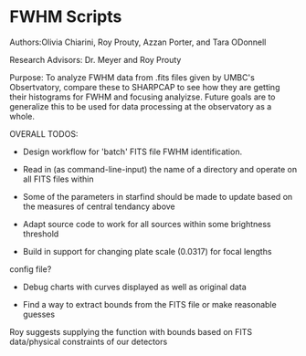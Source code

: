 # FWHM Scripts

Authors:Olivia Chiarini, Roy Prouty, Azzan Porter, and Tara ODonnell
  
  
Research Advisors: Dr. Meyer and Roy Prouty

  
Purpose: To analyze FWHM data from .fits files given by UMBC's Obsertvatory, compare these to SHARPCAP to see how they are getting their histograms for FWHM and focusing analyizse. Future goals are to generalize this to be used for data processing at the observatory as a whole.
  

OVERALL TODOS:

- Design workflow for 'batch' FITS file FWHM identification.

- Read in (as command-line-input) the name of a directory and operate on all FITS files within

- Some of the parameters in starfind should be made to update based on the measures of central tendancy above

- Adapt source code to work for all sources within some brightness threshold

- Build in support for changing plate scale (0.0317) for focal lengths

config file?

- Debug charts with curves displayed as well as original data

- Find a way to extract bounds from the FITS file or make reasonable guesses

Roy suggests supplying the function with bounds based on FITS data/physical constraints of our detectors